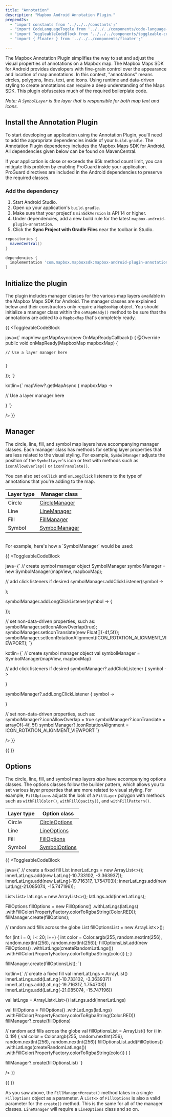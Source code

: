 ```yaml
---
title: "Annotation"
description: "Mapbox Android Annotation Plugin."
prependJs:
  - "import constants from '../../../constants';"
  - "import CodeLanguageToggle from '../../../components/code-language-toggle';"
  - "import ToggleableCodeBlock from '../../../components/toggleable-code-block';"
  - "import { Floater } from '../../../components/floater';"

---
```


The Mapbox Annotation Plugin simplifies the way to set and adjust the visual properties of annotations on a Mapbox map. The Mapbox Maps SDK for Android provides developers with fine-grain control over the appearance and location of map annotations. In this context, "annotations" means circles, polygons, lines, text, and icons. Using runtime and data-driven styling to create annotations can require a deep understanding of the Maps SDK. This plugin obfuscates much of the required boilerplate code.

_Note: A `SymbolLayer` is the layer that is responsible for both map text and icons._

## Install the Annotation Plugin

To start developing an application using the Annotation Plugin, you'll need to add the appropriate dependencies inside of your `build.gradle`. The Annotation Plugin dependency includes the Mapbox Maps SDK for Android. All dependencies given below can be found on MavenCentral.

If your application is close or exceeds the 65k method count limit, you can mitigate this problem by enabling ProGuard inside your application. ProGuard directives are included in the Android dependencies to preserve the required classes.

### Add the dependency

1. Start Android Studio.
2. Open up your application's `build.gradle`.
3. Make sure that your project's `minSdkVersion` is API 14 or higher.
4. Under dependencies, add a new build rule for the latest `mapbox-android-plugin-annotation`.
5. Click the **Sync Project with Gradle Files** near the toolbar in Studio.

```groovy
repositories {
  mavenCentral()
}

dependencies {
  implementation 'com.mapbox.mapboxsdk:mapbox-android-plugin-annotation-v7:{{constants.ANNOTATION_PLUGIN_VERSION }}'
}
```

## Initialize the plugin

The plugin includes manager classes for the various map layers available in the Mapbox Maps SDK for Android. The manager classes are explained below and their constructors only require a `MapboxMap` object. You should initialize a manager class within the `onMapReady()` method to be sure that the annotations are added to a `MapboxMap` that's completely ready.

{{
<CodeLanguageToggle id="initializing-class" />
<ToggleableCodeBlock

java={`
mapView.getMapAsync(new OnMapReadyCallback() {
    @Override
    public void onMapReady(MapboxMap mapboxMap) {

  	// Use a layer manager here


    }
});
`}

kotlin={`
mapView?.getMapAsync { mapboxMap ->

 // Use a layer manager here

}
`}

/>
}}


## Manager

The circle, line, fill, and symbol map layers have accompanying manager classes. Each manager class has methods for setting layer properties that are less related to the visual styling. For example, `SymbolManager` adjusts the position of the `SymbolLayer`'s icon or text with methods such as `iconAllowOverlap()` or `iconTranslate()`.

You can also set `onClick` and `onLongClick` listeners to the type of annotations that you're adding to the map.


| Layer type | Manager class
| --- | --- |
| Circle | [CircleManager](https://github.com/mapbox/mapbox-plugins-android/blob/master/plugin-annotation/src/main/java/com/mapbox/mapboxsdk/plugins/annotation/CircleManager.java) |
| Line| [LineManager](https://github.com/mapbox/mapbox-plugins-android/blob/master/plugin-annotation/src/main/java/com/mapbox/mapboxsdk/plugins/annotation/LineManager.java) |
| Fill | [FillManager](https://github.com/mapbox/mapbox-plugins-android/blob/master/plugin-annotation/src/main/java/com/mapbox/mapboxsdk/plugins/annotation/FillManager.java) |
| Symbol | [SymbolManager](https://github.com/mapbox/mapbox-plugins-android/blob/master/plugin-annotation/src/main/java/com/mapbox/mapboxsdk/plugins/annotation/SymbolManager.java) |

<br>
For example, here's how a `SymbolManager` would be used:

{{
<CodeLanguageToggle id="manager-class" />
<ToggleableCodeBlock

java={`
// create symbol manager object
SymbolManager symbolManager = new SymbolManager(mapView, mapboxMap);

// add click listeners if desired
symbolManager.addClickListener(symbol ->

);

symbolManager.addLongClickListener(symbol -> {

});

// set non-data-driven properties, such as:
symbolManager.setIconAllowOverlap(true);
symbolManager.setIconTranslate(new Float[]{-4f,5f});
symbolManager.setIconRotationAlignment(ICON_ROTATION_ALIGNMENT_VIEWPORT);
`}

kotlin={`
// create symbol manager object
val symbolManager = SymbolManager(mapView, mapboxMap)

// add click listeners if desired
symbolManager?.addClickListener { symbol ->

}

symbolManager?.addLongClickListener { symbol ->

}

// set non-data-driven properties, such as:
symbolManager?.iconAllowOverlap = true
symbolManager?.iconTranslate = arrayOf(-4f, 5f)
symbolManager?.iconRotationAlignment = ICON_ROTATION_ALIGNMENT_VIEWPORT
`}

/>
}}

{{
  <Floater
    url="https://github.com/mapbox/mapbox-plugins-android/tree/master/app/src/main/java/com/mapbox/mapboxsdk/plugins/testapp/activity/annotation"
    title="Manager class usage"
    category="example"
    text="See more usage of various manager classes"
    clear={true}
  />
}}

## Options

The circle, line, fill, and symbol map layers _also_ have accompanying options classes. The options classes follow the builder pattern, which allows you to set various layer properties that are more related to visual styling. For example, `FillOptions` adjusts the look of a `FillLayer` polygon with methods such as `withFillColor()`, `withFillOpacity()`, and `withFillPattern()`.

| Layer type | Option class
| --- | --- |
| Circle | [CircleOptions](https://github.com/mapbox/mapbox-plugins-android/blob/master/plugin-annotation/src/main/java/com/mapbox/mapboxsdk/plugins/annotation/CircleOptions.java)
| Line| [LineOptions](https://github.com/mapbox/mapbox-plugins-android/blob/master/plugin-annotation/src/main/java/com/mapbox/mapboxsdk/plugins/annotation/LineOptions.java)
| Fill | [FillOptions](https://github.com/mapbox/mapbox-plugins-android/blob/master/plugin-annotation/src/main/java/com/mapbox/mapboxsdk/plugins/annotation/FillOptions.java)
| Symbol | [SymbolOptions](https://github.com/mapbox/mapbox-plugins-android/blob/master/plugin-annotation/src/main/java/com/mapbox/mapboxsdk/plugins/annotation/SymbolOptions.java)

{{
<CodeLanguageToggle id="options-class" />
<ToggleableCodeBlock

java={`
// create a fixed fill
List<LatLng> innerLatLngs = new ArrayList<>();
innerLatLngs.add(new LatLng(-10.733102, -3.363937));
innerLatLngs.add(new LatLng(-19.716317, 1.754703));
innerLatLngs.add(new LatLng(-21.085074, -15.747196));

List<List<LatLng>> latLngs = new ArrayList<>();
latLngs.add(innerLatLngs);

FillOptions fillOptions = new FillOptions()
	.withLatLngs(latLngs)
	.withFillColor(PropertyFactory.colorToRgbaString(Color.RED));
fillManager.create(fillOptions);

// random add fills across the globe
List<FillOptions> fillOptionsList = new ArrayList<>();

for (int i = 0; i < 20; i++) {
	int color = Color.argb(255, random.nextInt(256), random.nextInt(256), random.nextInt(256));
	fillOptionsList.add(new FillOptions()
	  .withLatLngs(createRandomLatLngs())
	  .withFillColor(PropertyFactory.colorToRgbaString(color))
	);
}

fillManager.create(fillOptionsList);
`}

kotlin={`
// create a fixed fill
val innerLatLngs = ArrayList<LatLng>()
innerLatLngs.add(LatLng(-10.733102, -3.363937))
innerLatLngs.add(LatLng(-19.716317, 1.754703))
innerLatLngs.add(LatLng(-21.085074, -15.747196))

val latLngs = ArrayList<List<LatLng>>()
latLngs.add(innerLatLngs)

val fillOptions = FillOptions()
	.withLatLngs(latLngs)
	.withFillColor(PropertyFactory.colorToRgbaString(Color.RED))
fillManager?.create(fillOptions)

// random add fills across the globe
val fillOptionsList = ArrayList<FillOptions>()
for (i in 0..19) {
	val color = Color.argb(255, random.nextInt(256), random.nextInt(256), random.nextInt(256))
	fillOptionsList.add(FillOptions()
		.withLatLngs(createRandomLatLngs())
		.withFillColor(PropertyFactory.colorToRgbaString(color))
	)
}

fillManager?.create(fillOptionsList)
`}

/>
}}

{{
  <Floater
    url="https://github.com/mapbox/mapbox-plugins-android/tree/master/app/src/main/java/com/mapbox/mapboxsdk/plugins/testapp/activity/annotation"
    title="Manager class usage"
    category="example"
    text="See more usage of various option classes"
  />
}}

As you saw above, the `FillManager#create()` method takes in a single `FillOptions` object as a parameter. A `List<>` of `FillOptions` is also a valid parameter for the `create()` method. This is the same for all of the manager classes. `LineManager` will require a `LineOptions` class and so on.
